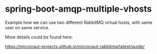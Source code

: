 # spring-boot-amqp-multiple-vhosts

Example how we can use two different RabbitMQ virtual hosts, with same user on same service.

More details could be found here:

https://micronaut-projects.github.io/micronaut-rabbitmq/latest/guide/
